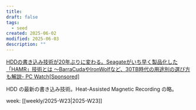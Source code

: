 ```yaml
---
title: 
draft: false
tags:
  - seed
created: 2025-06-02
modified: 2025-06-03
description: ""
---
```

[HDDの書き込み技術が20年ぶりに変わる。Seagateがいち早く製品化した「HAMR」技術とは ～BarraCudaやIronWolfなど、30TB時代の用途別の選び方も解説- PC Watch\[Sponsored\]](https://pc.watch.impress.co.jp/docs/topic/special/2017179.html)

HDD の最新の書き込み技術。Heat-Assisted Magnetic Recording の略。

week: [[weekly/2025-W23|2025-W23]]